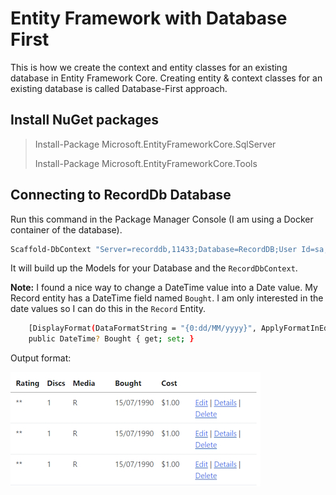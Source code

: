 # Entity Framework with Database First

This is how we create the context and entity classes for an existing database in Entity Framework Core. Creating entity & context classes for an existing database is called Database-First approach.

## Install NuGet packages

> Install-Package Microsoft.EntityFrameworkCore.SqlServer       
>       
> Install-Package Microsoft.EntityFrameworkCore.Tools

## Connecting to RecordDb Database

Run this command in the Package Manager Console (I am using a Docker container of the database).

```bash
Scaffold-DbContext "Server=recorddb,11433;Database=RecordDB;User Id=sa;Password=your-password;TrustServerCertificate=True;" Microsoft.EntityFrameworkCore.SqlServer -OutputDir Models
```

It will build up the Models for your Database and the ``RecordDbContext``.

**Note:** I found a nice way to change a DateTime value into a Date value. My Record entity has a DateTime field named ``Bought``. I am only interested in the date values so I can do this in the ``Record`` Entity.

```bash
    [DisplayFormat(DataFormatString = "{0:dd/MM/yyyy}", ApplyFormatInEditMode = true)]
    public DateTime? Bought { get; set; }
```

Output format:

![Date only format](assets/images/date-format.jpg "Date only format")
